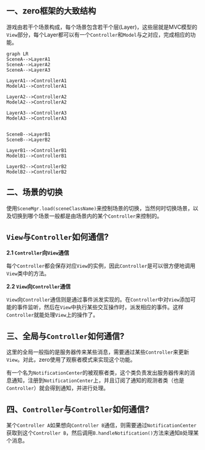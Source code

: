 ## 一、zero框架的大致结构
游戏由若干个场景构成，每个场景包含若干个层(Layer)，这些层就是MVC模型的`View`部分，每个Layer都可以有一个`Controller`和`Model`与之对应，完成相应的功能。

```
graph LR
SceneA-->LayerA1
SceneA-->LayerA2
SceneA-->LayerA3

LayerA1-->ControllerA1
ModelA1-->ControllerA1

LayerA2-->ControllerA2
ModelA2-->ControllerA2

LayerA3-->ControllerA3
ModelA3-->ControllerA3


SceneB-->LayerB1
SceneB-->LayerB2

LayerB1-->ControllerB1
ModelB1-->ControllerB1

LayerB2-->ControllerB2
ModelB2-->ControllerB2
```
## 二、场景的切换
使用`SceneMgr.load(sceneClassName)`来控制场景的切换，当然何时切换场景，以及切换到哪个场景一般都是由场景内的某个`Controller`来控制的。

## `View`与`Controller`如何通信?
**2.1 `Controller`向`View`通信**

每个`Controller`都会保存对应`View`的实例，因此`Controller`是可以很方便地调用`View`类中的方法。

**2.2 `View`向`Controller`通信**

`View`向`Controller`通信则是通过事件派发实现的。在`Controller`中对`View`添加可能的事件监听，然后在`View`中执行某些交互操作时，派发相应的事件。这样`Controller`就能处理`View`上的操作了。

## 三、全局与`Controller`如何通信?
这里的全局一般指的是服务器传来某些消息，需要通过某些`Controller`来更新`View`。对此，zero使用了观察者模式来实现这个功能。

有一个名为`NotificationCenter`的被观察者类，这个类负责发出服务器传来的消息通知，注册到`NotificationCenter`上，并且订阅了通知的观测者类（也是`Controller`）就会得到通知，并进行处理。

## 四、`Controller`与`Controller`如何通信?
某个`Controller A`如果想向`Controller B`通信，则需要通过`NotificationCenter`获取到这个`Controller B`，然后调用`B.handleNotification()`方法来通知`B`处理某个消息。

